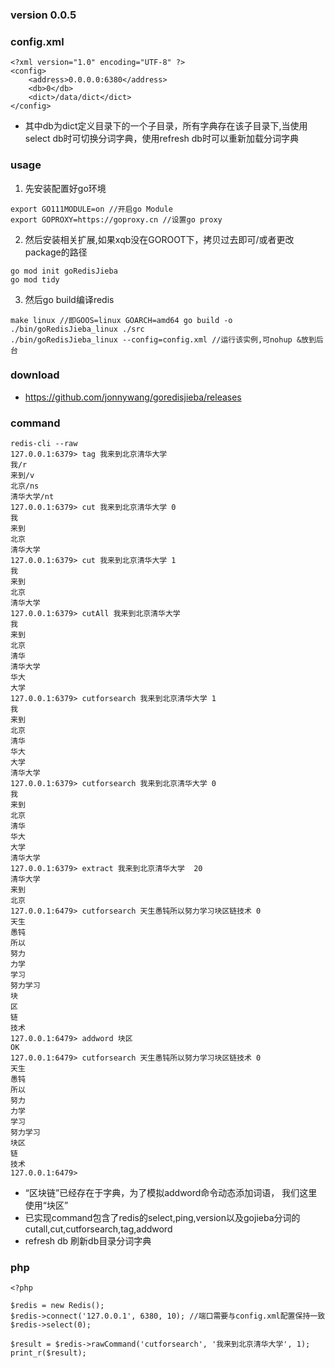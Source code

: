 ### version 0.0.5

### config.xml
```
<?xml version="1.0" encoding="UTF-8" ?>
<config>
    <address>0.0.0.0:6380</address>
    <db>0</db>
    <dict>/data/dict</dict>
</config>
```
* 其中db为dict定义目录下的一个子目录，所有字典存在该子目录下,当使用select db时可切换分词字典，使用refresh db时可以重新加载分词字典

### usage

1. 先安装配置好go环境

```
export GO111MODULE=on //开启go Module
export GOPROXY=https://goproxy.cn //设置go proxy
```

2. 然后安装相关扩展,如果xqb没在GOROOT下，拷贝过去即可/或者更改package的路径
```
go mod init goRedisJieba
go mod tidy
```

3. 然后go build编译redis

```
make linux //即GOOS=linux GOARCH=amd64 go build -o ./bin/goRedisJieba_linux ./src
./bin/goRedisJieba_linux --config=config.xml //运行该实例,可nohup &放到后台
```

### download
* https://github.com/jonnywang/goredisjieba/releases

### command
```
redis-cli --raw
127.0.0.1:6379> tag 我来到北京清华大学
我/r
来到/v
北京/ns
清华大学/nt
127.0.0.1:6379> cut 我来到北京清华大学 0
我
来到
北京
清华大学
127.0.0.1:6379> cut 我来到北京清华大学 1
我
来到
北京
清华大学
127.0.0.1:6379> cutAll 我来到北京清华大学
我
来到
北京
清华
清华大学
华大
大学
127.0.0.1:6379> cutforsearch 我来到北京清华大学 1
我
来到
北京
清华
华大
大学
清华大学
127.0.0.1:6379> cutforsearch 我来到北京清华大学 0
我
来到
北京
清华
华大
大学
清华大学
127.0.0.1:6379> extract 我来到北京清华大学  20
清华大学
来到
北京
127.0.0.1:6479> cutforsearch 天生愚钝所以努力学习块区链技术 0
天生
愚钝
所以
努力
力学
学习
努力学习
块
区
链
技术
127.0.0.1:6479> addword 块区
OK
127.0.0.1:6479> cutforsearch 天生愚钝所以努力学习块区链技术 0
天生
愚钝
所以
努力
力学
学习
努力学习
块区
链
技术
127.0.0.1:6479>
```
* “区块链”已经存在于字典，为了模拟addword命令动态添加词语， 我们这里使用“块区”
* 已实现command包含了redis的select,ping,version以及gojieba分词的cutall,cut,cutforsearch,tag,addword
* refresh db 刷新db目录分词字典

### php
```
<?php

$redis = new Redis();
$redis->connect('127.0.0.1', 6380, 10); //端口需要与config.xml配置保持一致
$redis->select(0);

$result = $redis->rawCommand('cutforsearch', '我来到北京清华大学', 1);
print_r($result);
```
